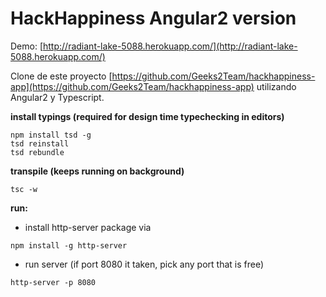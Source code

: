 # HackHappiness Angular2 version

Demo: [http://radiant-lake-5088.herokuapp.com/](http://radiant-lake-5088.herokuapp.com/)

Clone de este proyecto [https://github.com/Geeks2Team/hackhappiness-app](https://github.com/Geeks2Team/hackhappiness-app) utilizando Angular2 y Typescript.


**install typings (required for design time typechecking in editors)**
```
npm install tsd -g
tsd reinstall
tsd rebundle
```

**transpile (keeps running on background)**
```
tsc -w
```


**run:**
- install http-server package via
 ```
 npm install -g http-server 
 ```
- run server (if port 8080 it taken, pick any port that is free)
 ```
 http-server -p 8080
 ```